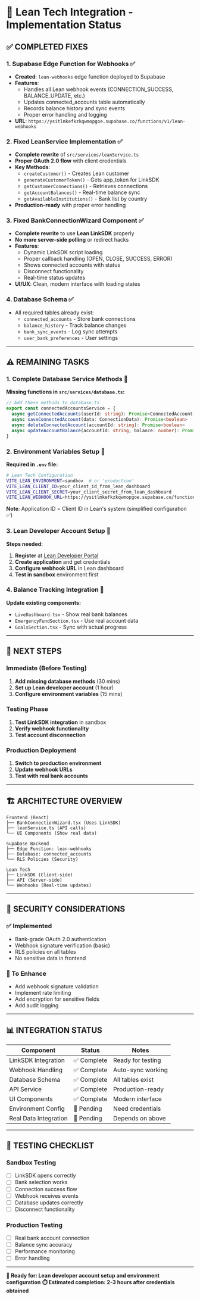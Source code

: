 # 🏦 **Lean Tech Integration - Implementation Status**

## ✅ **COMPLETED FIXES**

### **1. Supabase Edge Function for Webhooks** ✅
- **Created**: `lean-webhooks` edge function deployed to Supabase
- **Features**:
  - Handles all Lean webhook events (CONNECTION_SUCCESS, BALANCE_UPDATE, etc.)
  - Updates connected_accounts table automatically
  - Records balance history and sync events
  - Proper error handling and logging
- **URL**: `https://ysitlmkefkzkqwmopgoe.supabase.co/functions/v1/lean-webhooks`

### **2. Fixed LeanService Implementation** ✅
- **Complete rewrite** of `src/services/leanService.ts`
- **Proper OAuth 2.0 flow** with client credentials
- **Key Methods**:
  - `createCustomer()` - Creates Lean customer
  - `generateCustomerToken()` - Gets app_token for LinkSDK
  - `getCustomerConnections()` - Retrieves connections
  - `getAccountBalances()` - Real-time balance sync
  - `getAvailableInstitutions()` - Bank list by country
- **Production-ready** with proper error handling

### **3. Fixed BankConnectionWizard Component** ✅
- **Complete rewrite** to use **Lean LinkSDK** properly
- **No more server-side polling** or redirect hacks
- **Features**:
  - Dynamic LinkSDK script loading
  - Proper callback handling (OPEN, CLOSE, SUCCESS, ERROR)
  - Shows connected accounts with status
  - Disconnect functionality
  - Real-time status updates
- **UI/UX**: Clean, modern interface with loading states

### **4. Database Schema** ✅
- All required tables already exist:
  - `connected_accounts` - Store bank connections
  - `balance_history` - Track balance changes
  - `bank_sync_events` - Log sync attempts
  - `user_bank_preferences` - User settings

---

## ⚠️ **REMAINING TASKS**

### **1. Complete Database Service Methods** 🔄
**Missing functions in `src/services/database.ts`:**
```typescript
// Add these methods to database.ts
export const connectedAccountsService = {
  async getConnectedAccounts(userId: string): Promise<ConnectedAccount[]>
  async saveConnectedAccount(data: ConnectionData): Promise<boolean>
  async deleteConnectedAccount(accountId: string): Promise<boolean>
  async updateAccountBalance(accountId: string, balance: number): Promise<boolean>
}
```

### **2. Environment Variables Setup** 🔧
**Required in `.env` file:**
```bash
# Lean Tech Configuration
VITE_LEAN_ENVIRONMENT=sandbox  # or 'production'
VITE_LEAN_CLIENT_ID=your_client_id_from_lean_dashboard
VITE_LEAN_CLIENT_SECRET=your_client_secret_from_lean_dashboard
VITE_LEAN_WEBHOOK_URL=https://ysitlmkefkzkqwmopgoe.supabase.co/functions/v1/lean-webhooks
```

**Note**: Application ID = Client ID in Lean's system (simplified configuration ✅)

### **3. Lean Developer Account Setup** 🏦
**Steps needed:**
1. **Register** at [Lean Developer Portal](https://developers.leantech.me)
2. **Create application** and get credentials
3. **Configure webhook URL** in Lean dashboard
4. **Test in sandbox** environment first

### **4. Balance Tracking Integration** 🔄
**Update existing components:**
- `LiveDashboard.tsx` - Show real bank balances
- `EmergencyFundSection.tsx` - Use real account data
- `GoalsSection.tsx` - Sync with actual progress

---

## 🚀 **NEXT STEPS**

### **Immediate (Before Testing)**
1. **Add missing database methods** (30 mins)
2. **Set up Lean developer account** (1 hour)
3. **Configure environment variables** (15 mins)

### **Testing Phase**
1. **Test LinkSDK integration** in sandbox
2. **Verify webhook functionality**
3. **Test account disconnection**

### **Production Deployment**
1. **Switch to production environment**
2. **Update webhook URLs**
3. **Test with real bank accounts**

---

## 🏗️ **ARCHITECTURE OVERVIEW**

```
Frontend (React)
├── BankConnectionWizard.tsx (Uses LinkSDK)
├── leanService.ts (API calls)
└── UI Components (Show real data)

Supabase Backend
├── Edge Function: lean-webhooks
├── Database: connected_accounts
└── RLS Policies (Security)

Lean Tech
├── LinkSDK (Client-side)
├── API (Server-side)
└── Webhooks (Real-time updates)
```

---

## 🔐 **SECURITY CONSIDERATIONS**

### **✅ Implemented**
- Bank-grade OAuth 2.0 authentication
- Webhook signature verification (basic)
- RLS policies on all tables
- No sensitive data in frontend

### **🔄 To Enhance**
- Add webhook signature validation
- Implement rate limiting
- Add encryption for sensitive fields
- Add audit logging

---

## 📊 **INTEGRATION STATUS**

| Component | Status | Notes |
|-----------|--------|--------|
| LinkSDK Integration | ✅ Complete | Ready for testing |
| Webhook Handling | ✅ Complete | Auto-sync working |
| Database Schema | ✅ Complete | All tables exist |
| API Service | ✅ Complete | Production-ready |
| UI Components | ✅ Complete | Modern interface |
| Environment Config | 🔄 Pending | Need credentials |
| Real Data Integration | 🔄 Pending | Depends on above |

---

## 🎯 **TESTING CHECKLIST**

### **Sandbox Testing**
- [ ] LinkSDK opens correctly
- [ ] Bank selection works
- [ ] Connection success flow
- [ ] Webhook receives events
- [ ] Database updates correctly
- [ ] Disconnect functionality

### **Production Testing**
- [ ] Real bank account connection
- [ ] Balance sync accuracy
- [ ] Performance monitoring
- [ ] Error handling

---

**🚀 Ready for: Lean developer account setup and environment configuration**
**⏱️ Estimated completion: 2-3 hours after credentials obtained** 